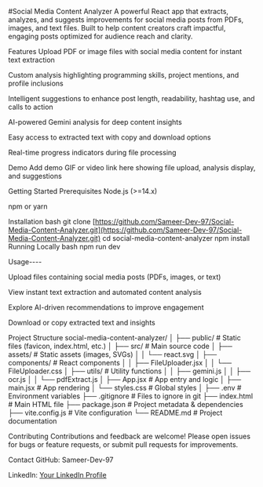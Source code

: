 #Social Media Content Analyzer
A powerful React app that extracts, analyzes, and suggests improvements for social media posts from PDFs, images, and text files. Built to help content creators craft impactful, engaging posts optimized for audience reach and clarity.

Features
Upload PDF or image files with social media content for instant text extraction

Custom analysis highlighting programming skills, project mentions, and profile inclusions

Intelligent suggestions to enhance post length, readability, hashtag use, and calls to action

AI-powered Gemini analysis for deep content insights

Easy access to extracted text with copy and download options

Real-time progress indicators during file processing

Demo
Add demo GIF or video link here showing file upload, analysis display, and suggestions

Getting Started
Prerequisites
Node.js (>=14.x)

npm or yarn

Installation
bash
git clone [https://github.com/Sameer-Dev-97/Social-Media-Content-Analyzer.git](https://github.com/Sameer-Dev-97/Social-Media-Content-Analyzer.git)
cd social-media-content-analyzer
npm install
Running Locally
bash
npm run dev



Usage----

Upload files containing social media posts (PDFs, images, or text)

View instant text extraction and automated content analysis

Explore AI-driven recommendations to improve engagement

Download or copy extracted text and insights

Project Structure
social-media-content-analyzer/
│
├── public/                     # Static files (favicon, index.html, etc.)
│
├── src/                        # Main source code
│   ├── assets/                 # Static assets (images, SVGs)
│   │   └── react.svg
│   ├── components/             # React components
│   │   ├── FileUploader.jsx
│   │   └── FileUploader.css
│   ├── utils/                  # Utility functions
│   │   ├── gemini.js
│   │   ├── ocr.js
│   │   └── pdfExtract.js
│   ├── App.jsx                 # App entry and logic
│   ├── main.jsx                # App rendering
│   └── styles.css              # Global styles
│
├── .env                        # Environment variables
├── .gitignore                  # Files to ignore in git
├── index.html                  # Main HTML file
├── package.json                # Project metadata & dependencies
├── vite.config.js              # Vite configuration
└── README.md                   # Project documentation


Contributing
Contributions and feedback are welcome! Please open issues for bugs or feature requests, or submit pull requests for improvements.



Contact
GitHub: Sameer-Dev-97

LinkedIn: [Your LinkedIn Profile](https://www.linkedin.com/in/sameer-b458a6271/)
